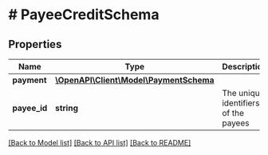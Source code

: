 # # PayeeCreditSchema

## Properties

Name | Type | Description | Notes
------------ | ------------- | ------------- | -------------
**payment** | [**\OpenAPI\Client\Model\PaymentSchema**](PaymentSchema.md) |  | [optional]
**payee_id** | **string** | The unique identifiers of the payees | [optional]

[[Back to Model list]](../../README.md#models) [[Back to API list]](../../README.md#endpoints) [[Back to README]](../../README.md)
